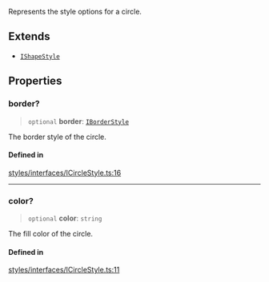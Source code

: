 Represents the style options for a circle.

## Extends

- [`IShapeStyle`](IShapeStyle.md)

## Properties

### border?

> `optional` **border**: [`IBorderStyle`](IBorderStyle.md)

The border style of the circle.

#### Defined in

[styles/interfaces/ICircleStyle.ts:16](https://github.com/avolutions/canvas-painter/blob/main/src/styles/interfaces/ICircleStyle.ts#L16)

***

### color?

> `optional` **color**: `string`

The fill color of the circle.

#### Defined in

[styles/interfaces/ICircleStyle.ts:11](https://github.com/avolutions/canvas-painter/blob/main/src/styles/interfaces/ICircleStyle.ts#L11)
